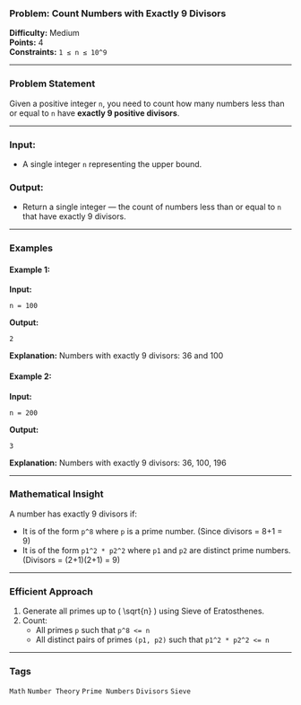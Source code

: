 ### Problem: Count Numbers with Exactly 9 Divisors

**Difficulty:** Medium  
**Points:** 4  
**Constraints:** `1 ≤ n ≤ 10^9`

---

### Problem Statement

Given a positive integer `n`, you need to count how many numbers less than or equal to `n` have **exactly 9 positive divisors**.

---

### Input:
- A single integer `n` representing the upper bound.

### Output:
- Return a single integer — the count of numbers less than or equal to `n` that have exactly 9 divisors.

---

### Examples

#### Example 1:
**Input:**
``` 
n = 100
```
**Output:**
```
2
```
**Explanation:**
Numbers with exactly 9 divisors: 36 and 100

#### Example 2:
**Input:**
``` 
n = 200
```
**Output:**
```
3
```
**Explanation:**
Numbers with exactly 9 divisors: 36, 100, 196

---

### Mathematical Insight
A number has exactly 9 divisors if:
- It is of the form `p^8` where `p` is a prime number. (Since divisors = 8+1 = 9)
- It is of the form `p1^2 * p2^2` where `p1` and `p2` are distinct prime numbers. (Divisors = (2+1)(2+1) = 9)

---

### Efficient Approach
1. Generate all primes up to \( \sqrt{n} \) using Sieve of Eratosthenes.
2. Count:
   - All primes `p` such that `p^8 <= n`
   - All distinct pairs of primes `(p1, p2)` such that `p1^2 * p2^2 <= n`

---

### Tags
`Math` `Number Theory` `Prime Numbers` `Divisors` `Sieve`
